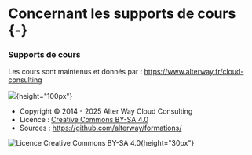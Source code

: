 # Concernant les supports de cours {-}




### Supports de cours




Les cours sont maintenus et donnés par : <https://www.alterway.fr/cloud-consulting>

![](images/logo-awcc.jpg){height="100px"}

- Copyright © 2014 - 2025 Alter Way Cloud Consulting
- Licence : [Creative Commons BY-SA 4.0](https://creativecommons.org/licenses/by-sa/4.0/deed.fr)
- Sources : <https://github.com/alterway/formations/>


![Licence Creative Commons BY-SA 4.0](images/licence.png){height="30px"}

